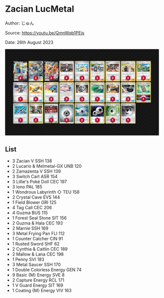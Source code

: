 # Zacian LucMetal

Author: じゅん

Source: <https://youtu.be/QmnWqb1PEjs>

Date: 26th August 2023

![decklist](../../images/OBF/Zacian%20LucMetal/1-%20Zacian%20LucMetal.png)

## List

* 3 Zacian V SSH 138
* 2 Lucario & Melmetal-GX UNB 120
* 2 Zamazenta V SSH 139
* 3 Switch Cart ASR 154
* 3 Lillie's Poké Doll CEC 197
* 3 Iono PAL 185
* 1 Wondrous Labyrinth ◇ TEU 158
* 2 Crystal Cave EVS 144
* 1 Field Blower GRI 125
* 4 Tag Call CEC 206
* 4 Guzma BUS 115
* 1 Forest Seal Stone SIT 156
* 2 Guzma & Hala CEC 193
* 2 Marnie SSH 169
* 3 Metal Frying Pan FLI 112
* 1 Counter Catcher CIN 91
* 1 Rusted Sword SHF 62
* 2 Cynthia & Caitlin CEC 189
* 2 Mallow & Lana CEC 198
* 1 Penny SVI 183
* 3 Metal Saucer SSH 170
* 1 Double Colorless Energy GEN 74
* 9 Basic {M} Energy SVE 8
* 2 Capture Energy RCL 171
* 1 V Guard Energy SIT 169
* 1 Coating {M} Energy VIV 163
